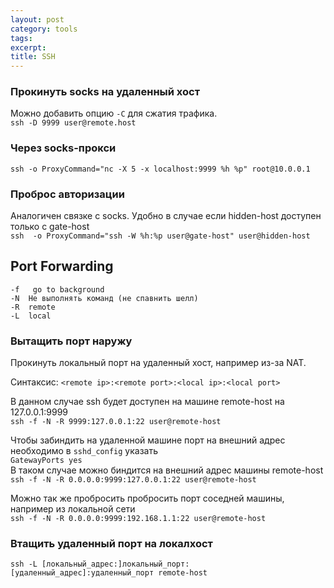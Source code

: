 ```yaml
---
layout: post
category: tools
tags: 
excerpt: 
title: SSH
---
```


### Прокинуть socks на удаленный хост
Можно добавить опцию `-C` для сжатия трафика.  
`ssh -D 9999 user@remote.host`


### Через socks-прокси

`ssh -o ProxyCommand="nc -X 5 -x localhost:9999 %h %p" root@10.0.0.1`  

### Проброс авторизации
Аналогичен связке с socks. Удобно в случае если hidden-host доступен только с gate-host  
`ssh  -o ProxyCommand="ssh -W %h:%p user@gate-host" user@hidden-host`



## Port Forwarding

<pre><code>-f	go to background
-N	Не выполнять команд (не спавнить шелл)
-R	remote
-L	local</code></pre>

### Вытащить порт наружу  
Прокинуть локальный порт на удаленный хост, например из-за NAT.  

Синтаксис: `<remote ip>:<remote port>:<local ip>:<local port>`  

В данном случае ssh будет доступен на машине remote-host на 127.0.0.1:9999  
`ssh -f -N -R 9999:127.0.0.1:22 user@remote-host` 

Чтобы забиндить на удаленной машине порт на внешний адрес необходимо в `sshd_config` указать  
`GatewayPorts yes`  
В таком случае можно биндится на внешний адрес машины remote-host  
`ssh -f -N -R 0.0.0.0:9999:127.0.0.1:22 user@remote-host`  

Можно так же пробросить пробросить порт соседней машины, например из локальной сети  
`ssh -f -N -R 0.0.0.0:9999:192.168.1.1:22 user@remote-host`  

### Втащить удаленный порт на локалхост

`ssh -L [локальный_адрес:]локальный_порт:[удаленный_адрес]:удаленный_порт remote-host`

